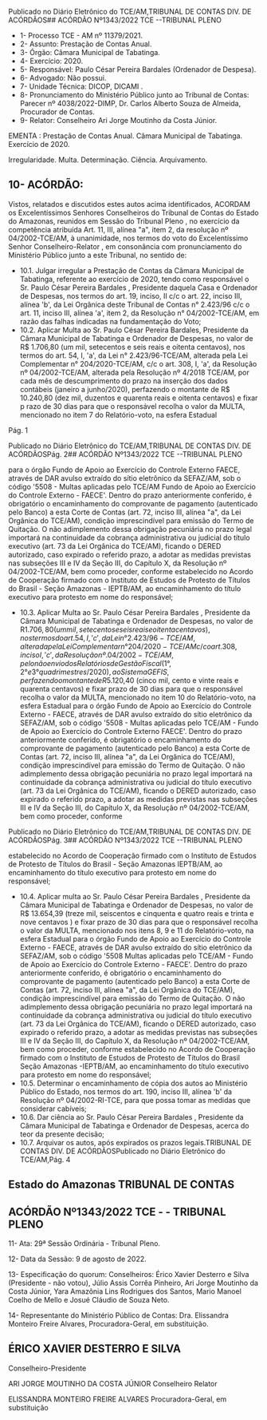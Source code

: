 Publicado  no  Diário  Eletrônico do TCE/AM,TRIBUNAL DE CONTAS DIV. DE ACÓRDÃOS## ACÓRDÃO Nº1343/2022  TCE --TRIBUNAL PLENO

- 1- Processo TCE - AM nº 11379/2021.
- 2- Assunto: Prestação de Contas Anual.
- 3- Órgão: Câmara Municipal de Tabatinga.
- 4- Exercício: 2020.
- 5- Responsável: Paulo César Pereira Bardales (Ordenador de Despesa).
- 6- Advogado: Não possui.
- 7- Unidade Técnica: DICOP, DICAMI .
- 8- Pronunciamento  do  Ministério  Público  junto  ao  Tribunal  de  Contas: Parecer  nº 4038/2022-DIMP, Dr. Carlos Alberto Souza de Almeida, Procurador de Contas.
- 9- Relator: Conselheiro Ari Jorge Moutinho da Costa Júnior.

EMENTA : Prestação  de  Contas  Anual. Câmara Municipal de Tabatinga. Exercício de 2020.

Irregularidade. Multa. Determinação. Ciência. Arquivamento.

## 10-  ACÓRDÃO:

Vistos, relatados e discutidos estes autos acima identificados, ACORDAM os Excelentíssimos Senhores Conselheiros do Tribunal de Contas do Estado do Amazonas, reunidos em Sessão do Tribunal Pleno , no exercício da competência atribuída Art. 11, III, alínea "a", item 2, da resolução nº 04/2002-TCE/AM, à unanimidade, nos termos do voto do  Excelentíssimo  Senhor  Conselheiro-Relator ,  em  consonância com  pronunciamento do Ministério Público junto a este Tribunal, no sentido de:

- 10.1. Julgar  irregular a  Prestação  de  Contas  da  Câmara  Municipal  de Tabatinga, referente ao exercício de 2020, tendo como responsável o Sr.  Paulo  César  Pereira  Bardales , Presidente  daquela  Casa  e Ordenador de Despesas, nos termos do art. 19, inciso, II c/c o art. 22, inciso  III,  alínea  'b',  da  Lei  Orgânica  deste  Tribunal  de  Contas  n° 2.423/96 c/c o art. 11, inciso III, alínea 'a', item 2, da Resolução n° 04/2002-TCE/AM, em razão das falhas indicadas na fundamentação do Voto;
- 10.2. Aplicar Multa ao Sr. Paulo César Pereira Bardales, Presidente da Câmara Municipal de Tabatinga e Ordenador de Despesas, no valor de R$ 1.706,80 (um mil, setecentos e seis reais e oitenta centavos), nos termos do art. 54, I, 'a', da Lei n° 2.423/96-TCE/AM, alterada pela Lei  Complementar  n°  204/2020-TCE/AM,  c/c  o  art.  308,  I,  'a',  da Resolução nº 04/2002-TCE/AM, alterada pela Resolução nº 4/2018 TCE/AM, por cada mês de descumprimento do prazo na inserção dos dados contábeis (janeiro a junho/2020), perfazendo o montante de R$ 10.240,80 (dez  mil,  duzentos  e  quarenta  reais  e  oitenta  centavos) e fixar  p razo  de  30  dias para  que  o  responsável  recolha  o  valor  da MULTA, mencionado no item 7 do Relatório-voto, na esfera Estadual

Pág. 1

Publicado  no  Diário  Eletrônico do TCE/AM,TRIBUNAL DE CONTAS DIV. DE ACÓRDÃOSPág. 2## ACÓRDÃO Nº1343/2022  TCE --TRIBUNAL PLENO

para  o  órgão  Fundo  de  Apoio  ao  Exercício  do  Controle  Externo  FAECE,  através  de  DAR  avulso  extraído  do  sítio  eletrônico  da SEFAZ/AM, sob o código '5508  -  Multas  aplicadas  pelo  TCE/AM  Fundo de Apoio ao Exercício do Controle Externo - FAECE'. Dentro do prazo anteriormente conferido, é obrigatório o encaminhamento do comprovante de pagamento (autenticado pelo Banco) a esta Corte de Contas  (art.  72,  inciso  III,  alínea  "a",  da  Lei  Orgânica  do  TCE/AM), condição imprescindível para emissão do Termo de Quitação. O não adimplemento dessa obrigação pecuniária no prazo legal importará na continuidade da cobrança administrativa ou judicial do título executivo (art.  73  da  Lei  Orgânica  do  TCE/AM),  ficando  o  DERED  autorizado, caso  expirado  o  referido  prazo,  a  adotar  as  medidas  previstas  nas subseções  III  e  IV  da  Seção  III,  do  Capítulo  X,  da  Resolução  nº 04/2002-TCE/AM,  bem  como  proceder,  conforme  estabelecido  no Acordo  de  Cooperação  firmado  com  o  Instituto  de  Estudos  de Protesto  de  Títulos  do  Brasil  -  Seção  Amazonas  -  IEPTB/AM,  ao encaminhamento  do  título  executivo  para  protesto  em  nome  do responsável;

- 10.3. Aplicar Multa ao Sr. Paulo César Pereira Bardales ,  Presidente da Câmara Municipal de Tabatinga e Ordenador de Despesas, no valor de  R$1.706,80  (um  mil,  setecentos  e  seis  reais  e  oitenta  centavos), nos termos do art. 54, I, 'c', da Lei n° 2.423/96-TCE/AM, alterada pela Lei Complementar n° 204/2020-TCE/AM c/c o art. 308, inciso I, 'c', da Resolução  nº.  04/2002-TCE/AM,  pelo  não  envio  dos  Relatórios  de Gestão  Fiscal  (1°,  2°  e  3°  quadrimestres/2020),  ao  Sistema  GEFIS, perfazendo o montante de R$5.120,40 (cinco mil, cento e vinte reais e quarenta centavos) e fixar prazo de 30 dias para que o responsável recolha o valor da MULTA, mencionado no item 10 do Relatório-voto, na  esfera  Estadual  para  o  órgão  Fundo  de  Apoio  ao  Exercício  do Controle Externo - FAECE, através de DAR avulso extraído do sítio eletrônico da SEFAZ/AM, sob o código '5508 - Multas aplicadas pelo TCE/AM  -  Fundo  de  Apoio  ao  Exercício  do  Controle  Externo  FAECE'.  Dentro  do  prazo  anteriormente  conferido,  é  obrigatório  o encaminhamento  do  comprovante  de  pagamento  (autenticado  pelo Banco) a esta Corte de Contas (art. 72, inciso III, alínea "a", da Lei Orgânica  do  TCE/AM),  condição  imprescindível  para  emissão  do Termo de Quitação. O não adimplemento dessa obrigação pecuniária no prazo legal importará na continuidade da cobrança administrativa ou  judicial  do  título  executivo  (art.  73  da  Lei  Orgânica  do  TCE/AM), ficando o DERED autorizado, caso expirado o referido prazo, a adotar as medidas previstas nas subseções III e IV da Seção III, do Capítulo X, da Resolução nº 04/2002-TCE/AM, bem como proceder, conforme

Publicado  no  Diário  Eletrônico do TCE/AM,TRIBUNAL DE CONTAS DIV. DE ACÓRDÃOSPág. 3## ACÓRDÃO Nº1343/2022  TCE --TRIBUNAL PLENO

estabelecido  no  Acordo  de  Cooperação  firmado  com  o  Instituto  de Estudos  de  Protesto  de  Títulos  do  Brasil  -  Seção  Amazonas  IEPTB/AM, ao encaminhamento do título executivo para protesto em nome do responsável;

- 10.4. Aplicar multa ao Sr. Paulo César Pereira Bardales ,  Presidente da Câmara Municipal de Tabatinga e Ordenador de Despesas, no valor de R$ 13.654,39 (treze  mil,  seiscentos  e  cinquenta  e  quatro  reais  e trinta e nove  centavos ) e fixar prazo  de  30  dias para que  o responsável recolha o valor da MULTA, mencionado nos itens 8, 9 e 11 do Relatório-voto, na esfera Estadual para o órgão Fundo de Apoio ao  Exercício  do  Controle  Externo  -  FAECE,  através  de  DAR  avulso extraído  do  sítio  eletrônico  da  SEFAZ/AM,  sob  o  código  '5508  Multas  aplicadas  pelo  TCE/AM  -  Fundo  de  Apoio  ao  Exercício  do Controle Externo - FAECE'. Dentro do prazo anteriormente conferido, é  obrigatório o encaminhamento  do  comprovante  de  pagamento (autenticado  pelo  Banco)  a  esta  Corte  de  Contas  (art.  72,  inciso  III, alínea "a", da Lei Orgânica do TCE/AM), condição imprescindível para emissão do Termo de Quitação. O não adimplemento dessa obrigação  pecuniária  no  prazo  legal  importará  na  continuidade  da cobrança administrativa ou judicial do título executivo (art. 73 da Lei Orgânica do TCE/AM), ficando o DERED autorizado, caso expirado o referido prazo, a adotar as medidas previstas nas subseções III e IV da Seção III, do Capítulo X, da Resolução nº 04/2002-TCE/AM, bem como  proceder,  conforme  estabelecido  no  Acordo  de  Cooperação firmado com o Instituto de Estudos de Protesto de Títulos do Brasil Seção Amazonas -IEPTB/AM, ao encaminhamento do título executivo para protesto em nome do responsável;
- 10.5. Determinar o  encaminhamento  de  cópia  dos  autos  ao  Ministério Público  do  Estado,  nos  termos  do  art.  190,  inciso  III,  alínea  'b'  da Resolução nº 04/2002-RI-TCE, para que possa tomar as medidas que considerar cabíveis;
- 10.6. Dar  ciência ao Sr.  Paulo  César  Pereira  Bardales ,  Presidente  da Câmara Municipal de Tabatinga e Ordenador de Despesas, acerca do teor da presente decisão;
- 10.7. Arquivar os autos, após expirados os prazos legais.TRIBUNAL DE CONTAS DIV. DE ACÓRDÃOSPublicado  no  Diário  Eletrônico do TCE/AM,Pág. 4

## Estado do Amazonas TRIBUNAL DE CONTAS

## ACÓRDÃO Nº1343/2022  TCE - - TRIBUNAL PLENO

11-  Ata: 29ª Sessão Ordinária - Tribunal Pleno.

12-  Data da Sessão: 9 de agosto de 2022.

13-  Especificação do quorum: Conselheiros: Érico Xavier Desterro e Silva (Presidente - não  votou),  Júlio  Assis  Corrêa  Pinheiro,  Ari  Jorge  Moutinho  da  Costa  Júnior,  Yara Amazônia Lins Rodrigues dos Santos, Mario Manoel Coelho de Mello e Josué Cláudio de Souza Neto.

14-  Representante do Ministério Público de Contas: Dra.  Elissandra  Monteiro  Freire Alvares, Procuradora-Geral, em substituição.

## ÉRICO XAVIER DESTERRO E SILVA

Conselheiro-Presidente

ARI JORGE MOUTINHO DA COSTA JÚNIOR Conselheiro Relator

ELISSANDRA MONTEIRO FREIRE ALVARES Procuradora-Geral, em substituição
